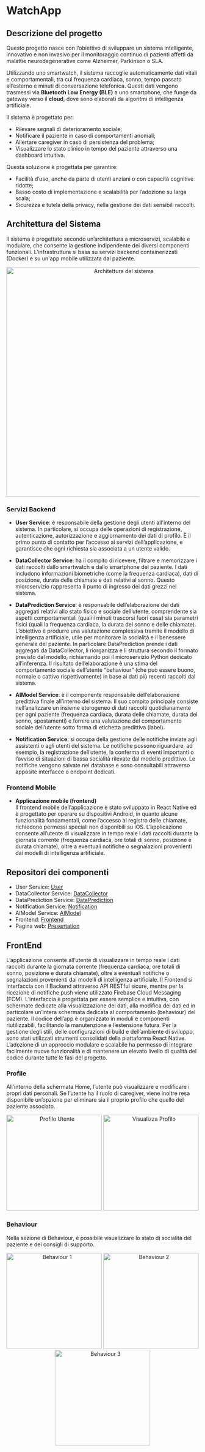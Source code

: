 # WatchApp
## Descrizione del progetto

Questo progetto nasce con l’obiettivo di sviluppare un sistema intelligente, innovativo e non invasivo per il monitoraggio continuo di pazienti affetti da malattie neurodegenerative come Alzheimer, Parkinson o SLA.

Utilizzando uno smartwatch, il sistema raccoglie automaticamente dati vitali e comportamentali, tra cui frequenza cardiaca, sonno, tempo passato all’esterno e minuti di conversazione telefonica. Questi dati vengono trasmessi via **Bluetooth Low Energy (BLE)** a uno smartphone, che funge da gateway verso il **cloud**, dove sono elaborati da algoritmi di intelligenza artificiale.

Il sistema è progettato per:
- Rilevare segnali di deterioramento sociale;
- Notificare il paziente in caso di comportamenti anomali;
- Allertare caregiver in caso di persistenza del problema;
- Visualizzare lo stato clinico in tempo del paziente attraverso una dashboard intuitiva.

Questa soluzione è progettata per garantire:

- Facilità d’uso, anche da parte di utenti anziani o con capacità cognitive ridotte;
- Basso costo di implementazione e scalabilità per l’adozione su larga scala;
- Sicurezza e tutela della privacy, nella gestione dei dati sensibili raccolti.
## Architettura del Sistema

Il sistema è progettato secondo un’architettura a microservizi, scalabile e modulare, che consente la gestione indipendente dei diversi componenti funzionali. L’infrastruttura si basa su servizi backend containerizzati (Docker) e su un'app mobile utilizzata dal paziente.

<p align="center">
  <img src="https://github.com/user-attachments/assets/e789da38-c2d2-4d80-9cba-3dfba9060f5c" alt="Architettura del sistema" width="600"/>
</p>

### Servizi Backend

- **User Service**: è responsabile della gestione degli utenti all'interno del sistema. In particolare, si occupa delle operazioni di registrazione, autenticazione, autorizzazione e aggiornamento dei dati di profilo. È il primo punto di contatto per l’accesso ai servizi dell’applicazione, e garantisce che ogni richiesta sia associata a un utente valido.

- **DataCollector Service**: ha il compito di ricevere, filtrare e memorizzare i dati raccolti dallo smartwatch e dallo smartphone del paziente. I dati includono informazioni biometriche (come la frequenza cardiaca), dati di posizione, durata delle chiamate e dati relativi al sonno. Questo microservizio rappresenta il punto di ingresso dei dati grezzi nel sistema.

- **DataPrediction Service**: è responsabile dell’elaborazione dei dati aggregati relativi allo stato fisico e sociale dell’utente, comprendente sia aspetti comportamentali (quali i minuti trascorsi fuori casa) sia parametri fisici (quali la frequenza cardiaca, la durata del sonno e delle chiamate). L’obiettivo è produrre una valutazione complessiva tramite il modello di intelligenza artificiale, utile per monitorare la socialità e il benessere generale del paziente.
In particolare DataPrediction prende i dati aggregati da DataCollector, li riorganizza e li struttura secondo il formato previsto dal modello, richiamando poi il microservizio Python dedicato all’inferenza. Il risultato dell’elaborazione è una stima del comportamento sociale dell’utente “behaviour” (che può essere buono, normale o cattivo rispettivamente) in base ai dati più recenti raccolti dal sistema.

- **AIModel Service**: è il componente responsabile dell’elaborazione predittiva finale all’interno del sistema. Il suo compito principale consiste nell’analizzare un insieme eterogeneo di dati raccolti quotidianamente per ogni paziente (frequenza cardiaca, durata delle chiamate, durata del sonno, spostamenti) e fornire una valutazione del comportamento sociale dell’utente sotto forma di etichetta predittiva (label).

- **Notification Service**: si occupa della gestione delle notifiche inviate agli assistenti o agli utenti del sistema. Le notifiche possono riguardare, ad esempio, la registrazione dell’utente, la conferma di eventi importanti o l’avviso di situazioni di bassa socialità rilevate dal modello predittivo. Le notifiche vengono salvate nel database e sono consultabili attraverso apposite interfacce o endpoint dedicati.


### Frontend Mobile

- **Applicazione mobile (frontend)**  
Il frontend mobile dell’applicazione è stato sviluppato in React Native ed è progettato per operare su dispositivi Android, in quanto alcune funzionalità fondamentali, come l’accesso al registro delle chiamate, richiedono permessi speciali non disponibili su iOS.
L’applicazione consente all’utente di visualizzare in tempo reale i dati raccolti durante la giornata corrente (frequenza cardiaca, ore totali di sonno, posizione e durata chiamate), oltre a eventuali notifiche o segnalazioni provenienti dai modelli di intelligenza artificiale. 

## Repositori dei componenti

- User Service: [User](https://github.com/UniSalento-IDALab-IoTCourse-2024-2025/wot-project-2024-2025-User-PizzolanteCioffi)
- DataCollector Service: [DataCollector](https://github.com/UniSalento-IDALab-IoTCourse-2024-2025/wot-project-2024-2025-DataCollector-PizzolanteCioffi)
- DataPrediction Service: [DataPrediction](https://github.com/UniSalento-IDALab-IoTCourse-2024-2025/wot-project-2024-2025-DataPrediction-PizzolanteCioffi)
- Notification Service: [Notification](https://github.com/UniSalento-IDALab-IoTCourse-2024-2025/wot-project-2024-2025-Notification-PizzolanteCioffi)
- AIModel Service: [AIModel](https://github.com/UniSalento-IDALab-IoTCourse-2024-2025/wot-project-2024-2025-AIModel-PizzolanteCioffi)
- Frontend: [Frontend](https://github.com/UniSalento-IDALab-IoTCourse-2024-2025/wot-project-2024-2025-Frontend-PizzolanteCioffi)
- Pagina web: [Presentation](https://github.com/UniSalento-IDALab-IoTCourse-2024-2025/wot-project-2024-2025-Presentation-PizzolanteCioffi)

## FrontEnd

L’applicazione consente all’utente di visualizzare in tempo reale i dati raccolti durante la giornata corrente (frequenza cardiaca, ore totali di sonno, posizione e durata chiamate), oltre a eventuali notifiche o segnalazioni provenienti dai modelli di intelligenza artificiale. Il Frontend si interfaccia con il Backend attraverso API RESTful sicure, mentre per la ricezione di notifiche push viene utilizzato Firebase Cloud Messaging (FCM).
L’interfaccia è progettata per essere semplice e intuitiva, con schermate dedicate alla visualizzazione dei dati, alla modifica dei dati ed in particolare un’intera schermata dedicata al comportamento (behaviour) del paziente. Il codice dell’app è organizzato in moduli e componenti riutilizzabili, facilitando la manutenzione e l’estensione futura.
Per la gestione degli stili, delle configurazioni di build e dell’ambiente di sviluppo, sono stati utilizzati strumenti consolidati della piattaforma React Native. L’adozione di un approccio modulare e scalabile ha permesso di integrare facilmente nuove funzionalità e di mantenere un elevato livello di qualità del codice durante tutte le fasi del progetto.

### Profile 
All’interno della schermata Home, l’utente può visualizzare e modificare i propri dati personali. Se l’utente ha il ruolo di caregiver, viene inoltre resa disponibile un’opzione per eliminare sia il proprio profilo che quello del paziente associato.

<p align="center"> <img src="https://github.com/user-attachments/assets/141f7e4e-209a-4f30-bf94-789f3a3dc2bb" alt="Profilo Utente" width="250"/> <img src="https://github.com/user-attachments/assets/03abbe42-fd45-49a3-a770-cd969d63aaba" alt="Visualizza Profilo" width="250"/> </p>


### Behaviour
Nella sezione di Behaviour, è possibile visualizzare lo stato di socialità del paziente e dei consigli di supporto.

<p align="center"> <img src="https://github.com/user-attachments/assets/8cbc06e6-a620-4ba6-bce7-e494decd3969" alt="Behaviour 1" width="250"/> <img src="https://github.com/user-attachments/assets/fb16ce08-fab7-4f11-af31-6b58fd19c297" alt="Behaviour 2" width="250"/> <img src="https://github.com/user-attachments/assets/0ad9fb41-305e-4b21-b98d-60bb611c20eb" alt="Behaviour 3" width="250"/> </p>

